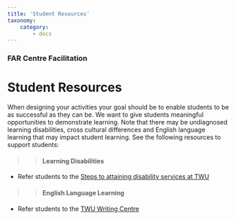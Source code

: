 ```yaml
---
title: 'Student Resources'
taxonomy:
    category:
        - docs
---
```


### FAR Centre Facilitation

# Student Resources

When designing your activities your goal should be to enable students to be as successful as they can be. We want to give students meaningful opportunities to demonstrate
learning. Note that there may be undiagnosed learning disabilities, cross cultural differences and English language learning that may impact student learning.  See the following resources to support students: 

>> #### Learning Disabilities

  - Refer students to the [Steps to attaining disability services at
    TWU](https://www.twu.ca/wellness-centre/disabilities-and-equity-access/steps-attaining-disability-services)

>> #### English Language Learning

  - Refer students to the [TWU Writing
    Centre](https://www.twu.ca/student-life/student-success/writing-centre)
